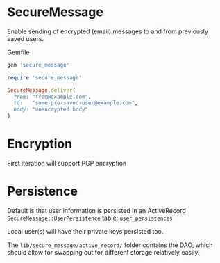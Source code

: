 SecureMessage
=============


Enable sending of encrypted (email) messages to and from previously saved
users.

Gemfile

```ruby
gem 'secure_message'
```

```ruby
require 'secure_message'

SecureMessage.deliver(
  from: "from@example.com",
  to:   "some-pre-saved-user@example.com",
  body: "unencrypted body"
)

```

Encryption
==========
First iteration will support PGP encryption

Persistence
===========
Default is that user information is persisted in an ActiveRecord 
`SecureMessage::UserPersistence` table: `user_persistences`

Local user(s) will have their private keys persisted too.

The `lib/secure_message/active_record/` folder contains the DAO, which
should allow for swapping out for different storage relatively easily.
